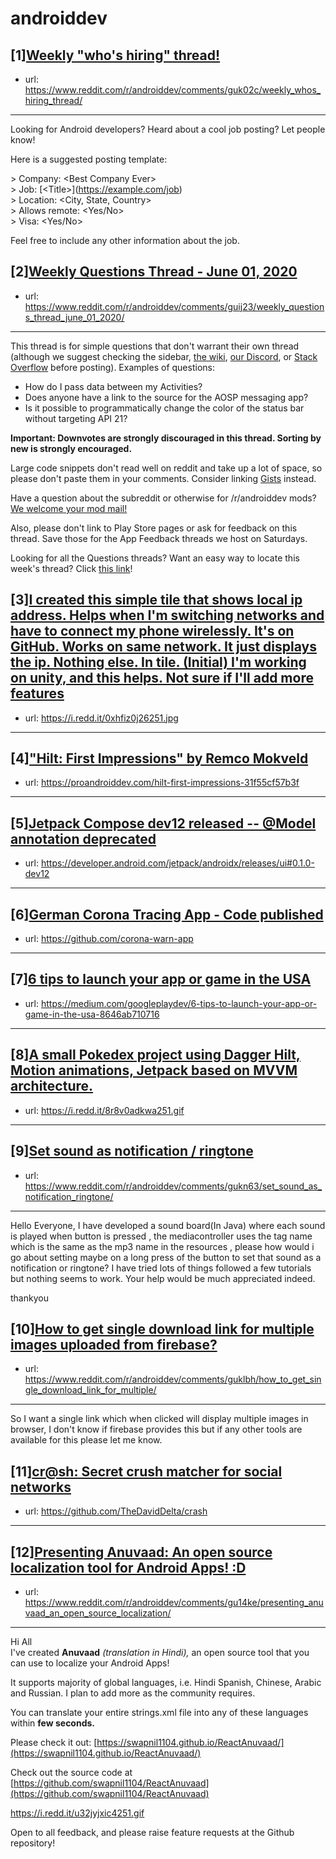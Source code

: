 # androiddev
## [1][Weekly "who's hiring" thread!](https://www.reddit.com/r/androiddev/comments/guk02c/weekly_whos_hiring_thread/)
- url: https://www.reddit.com/r/androiddev/comments/guk02c/weekly_whos_hiring_thread/
---
Looking for Android developers? Heard about a cool job posting? Let people know!

Here is a suggested posting template:

&gt; Company: &lt;Best Company Ever&gt;  
&gt; Job: [&lt;Title&gt;]\(https://example.com/job)  
&gt; Location: &lt;City, State, Country&gt;  
&gt; Allows remote: &lt;Yes/No&gt;  
&gt; Visa: &lt;Yes/No&gt;  

Feel free to include any other information about the job.
## [2][Weekly Questions Thread - June 01, 2020](https://www.reddit.com/r/androiddev/comments/guij23/weekly_questions_thread_june_01_2020/)
- url: https://www.reddit.com/r/androiddev/comments/guij23/weekly_questions_thread_june_01_2020/
---
This thread is for simple questions that don't warrant their own thread (although we suggest checking the sidebar, [the wiki](http://www.reddit.com/r/androiddev/wiki/), [our Discord](https://discord.gg/D2cNrqX), or [Stack Overflow](http://stackoverflow.com) before posting). Examples of questions:

* How do I pass data between my Activities?
* Does anyone have a link to the source for the AOSP messaging app?
* Is it possible to programmatically change the color of the status bar without targeting API 21?

**Important: Downvotes are strongly discouraged in this thread. Sorting by new is strongly encouraged.**

Large code snippets don't read well on reddit and take up a lot of space, so please don't paste them in your comments. Consider linking [Gists](https://gist.github.com) instead.

Have a question about the subreddit or otherwise for /r/androiddev mods? [We welcome your mod mail!](http://www.reddit.com/message/compose?to=%2Fr%2Fandroiddev)

Also, please don't link to Play Store pages or ask for feedback on this thread. Save those for the App Feedback threads we host on Saturdays.

Looking for all the Questions threads? Want an easy way to locate this week's thread? Click [this link](https://www.reddit.com/r/androiddev/search?q=title%3A%22questions+thread%22+author%3A%22AutoModerator%22&amp;restrict_sr=on&amp;sort=new&amp;t=all)!
## [3][I created this simple tile that shows local ip address. Helps when I'm switching networks and have to connect my phone wirelessly. It's on GitHub. Works on same network. It just displays the ip. Nothing else. In tile. (Initial) I'm working on unity, and this helps. Not sure if I'll add more features](https://www.reddit.com/r/androiddev/comments/gu75qx/i_created_this_simple_tile_that_shows_local_ip/)
- url: https://i.redd.it/0xhfiz0j26251.jpg
---

## [4]["Hilt: First Impressions" by Remco Mokveld](https://www.reddit.com/r/androiddev/comments/gufhnv/hilt_first_impressions_by_remco_mokveld/)
- url: https://proandroiddev.com/hilt-first-impressions-31f55cf57b3f
---

## [5][Jetpack Compose dev12 released -- @Model annotation deprecated](https://www.reddit.com/r/androiddev/comments/gudqy7/jetpack_compose_dev12_released_model_annotation/)
- url: https://developer.android.com/jetpack/androidx/releases/ui#0.1.0-dev12
---

## [6][German Corona Tracing App - Code published](https://www.reddit.com/r/androiddev/comments/gtyiqb/german_corona_tracing_app_code_published/)
- url: https://github.com/corona-warn-app
---

## [7][6 tips to launch your app or game in the USA](https://www.reddit.com/r/androiddev/comments/gui1hh/6_tips_to_launch_your_app_or_game_in_the_usa/)
- url: https://medium.com/googleplaydev/6-tips-to-launch-your-app-or-game-in-the-usa-8646ab710716
---

## [8][A small Pokedex project using Dagger Hilt, Motion animations, Jetpack based on MVVM architecture.](https://www.reddit.com/r/androiddev/comments/gukp2e/a_small_pokedex_project_using_dagger_hilt_motion/)
- url: https://i.redd.it/8r8v0adkwa251.gif
---

## [9][Set sound as notification / ringtone](https://www.reddit.com/r/androiddev/comments/gukn63/set_sound_as_notification_ringtone/)
- url: https://www.reddit.com/r/androiddev/comments/gukn63/set_sound_as_notification_ringtone/
---
Hello Everyone, I have developed a sound board(In Java) where each sound is played when button is pressed , the mediacontroller uses the tag name which is the same as the mp3 name in the resources , please how would i go about setting maybe on a long press of the button to set that sound as a notification or ringtone? I have tried lots of things followed a few tutorials but nothing seems to work.  Your help would be much appreciated indeed.

thankyou
## [10][How to get single download link for multiple images uploaded from firebase?](https://www.reddit.com/r/androiddev/comments/guklbh/how_to_get_single_download_link_for_multiple/)
- url: https://www.reddit.com/r/androiddev/comments/guklbh/how_to_get_single_download_link_for_multiple/
---
So I want a single link which when clicked will display multiple images in browser, I don't know if firebase provides this but if any other tools are available for this please let me know.
## [11][cr@sh: Secret crush matcher for social networks](https://www.reddit.com/r/androiddev/comments/guiv0l/crsh_secret_crush_matcher_for_social_networks/)
- url: https://github.com/TheDavidDelta/crash
---

## [12][Presenting Anuvaad: An open source localization tool for Android Apps! :D](https://www.reddit.com/r/androiddev/comments/gu14ke/presenting_anuvaad_an_open_source_localization/)
- url: https://www.reddit.com/r/androiddev/comments/gu14ke/presenting_anuvaad_an_open_source_localization/
---
Hi All  
I've created **Anuvaad** *(translation in Hindi),* an open source tool that you can use to localize your Android Apps!

It supports majority of global languages, i.e. Hindi Spanish, Chinese, Arabic and Russian. I plan to add more as the community requires.

You can translate your entire strings.xml file into any of these languages within **few seconds.**

 Please check it out: [https://swapnil1104.github.io/ReactAnuvaad/](https://swapnil1104.github.io/ReactAnuvaad/)

Check out the source code at  [https://github.com/swapnil1104/ReactAnuvaad](https://github.com/swapnil1104/ReactAnuvaad)  

https://i.redd.it/u32jyjxic4251.gif

Open to all feedback, and please raise feature requests at the Github repository!
